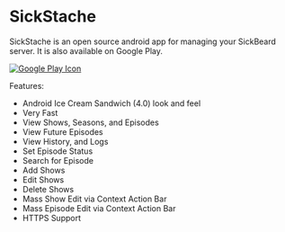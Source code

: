 SickStache
=============

SickStache is an open source android app for managing your SickBeard server. It is also available on Google Play.

[![Google Play Icon](http://www.android.com/images/brand/android_app_on_play_logo_large.png)](http://play.google.com/store/apps/details?id=org.sickstache)

Features:
* Android Ice Cream Sandwich (4.0) look and feel
* Very Fast
* View Shows, Seasons, and Episodes
* View Future Episodes
* View History, and Logs
* Set Episode Status
* Search for Episode
* Add Shows
* Edit Shows
* Delete Shows
* Mass Show Edit via Context Action Bar
* Mass Episode Edit via Context Action Bar
* HTTPS Support

